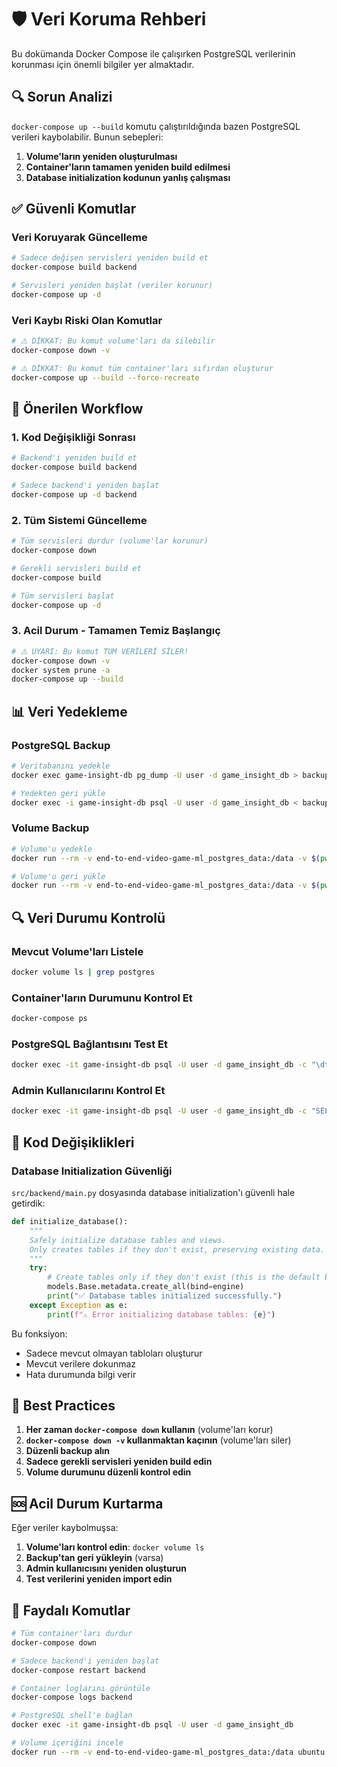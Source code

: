 # 🛡️ Veri Koruma Rehberi

Bu dokümanda Docker Compose ile çalışırken PostgreSQL verilerinin korunması için önemli bilgiler yer almaktadır.

## 🔍 Sorun Analizi

`docker-compose up --build` komutu çalıştırıldığında bazen PostgreSQL verileri kaybolabilir. Bunun sebepleri:

1. **Volume'ların yeniden oluşturulması**
2. **Container'ların tamamen yeniden build edilmesi**
3. **Database initialization kodunun yanlış çalışması**

## ✅ Güvenli Komutlar

### Veri Koruyarak Güncelleme
```bash
# Sadece değişen servisleri yeniden build et
docker-compose build backend

# Servisleri yeniden başlat (veriler korunur)
docker-compose up -d
```

### Veri Kaybı Riski Olan Komutlar
```bash
# ⚠️ DİKKAT: Bu komut volume'ları da silebilir
docker-compose down -v

# ⚠️ DİKKAT: Bu komut tüm container'ları sıfırdan oluşturur
docker-compose up --build --force-recreate
```

## 🔧 Önerilen Workflow

### 1. Kod Değişikliği Sonrası
```bash
# Backend'i yeniden build et
docker-compose build backend

# Sadece backend'i yeniden başlat
docker-compose up -d backend
```

### 2. Tüm Sistemi Güncelleme
```bash
# Tüm servisleri durdur (volume'lar korunur)
docker-compose down

# Gerekli servisleri build et
docker-compose build

# Tüm servisleri başlat
docker-compose up -d
```

### 3. Acil Durum - Tamamen Temiz Başlangıç
```bash
# ⚠️ UYARI: Bu komut TÜM VERİLERİ SİLER!
docker-compose down -v
docker system prune -a
docker-compose up --build
```

## 📊 Veri Yedekleme

### PostgreSQL Backup
```bash
# Veritabanını yedekle
docker exec game-insight-db pg_dump -U user -d game_insight_db > backup.sql

# Yedekten geri yükle
docker exec -i game-insight-db psql -U user -d game_insight_db < backup.sql
```

### Volume Backup
```bash
# Volume'u yedekle
docker run --rm -v end-to-end-video-game-ml_postgres_data:/data -v $(pwd):/backup ubuntu tar czf /backup/postgres_backup.tar.gz /data

# Volume'u geri yükle
docker run --rm -v end-to-end-video-game-ml_postgres_data:/data -v $(pwd):/backup ubuntu tar xzf /backup/postgres_backup.tar.gz -C /
```

## 🔍 Veri Durumu Kontrolü

### Mevcut Volume'ları Listele
```bash
docker volume ls | grep postgres
```

### Container'ların Durumunu Kontrol Et
```bash
docker-compose ps
```

### PostgreSQL Bağlantısını Test Et
```bash
docker exec -it game-insight-db psql -U user -d game_insight_db -c "\dt"
```

### Admin Kullanıcılarını Kontrol Et
```bash
docker exec -it game-insight-db psql -U user -d game_insight_db -c "SELECT * FROM admin_users;"
```

## 🚀 Kod Değişiklikleri

### Database Initialization Güvenliği
`src/backend/main.py` dosyasında database initialization'ı güvenli hale getirdik:

```python
def initialize_database():
    """
    Safely initialize database tables and views.
    Only creates tables if they don't exist, preserving existing data.
    """
    try:
        # Create tables only if they don't exist (this is the default behavior)
        models.Base.metadata.create_all(bind=engine)
        print("✅ Database tables initialized successfully.")
    except Exception as e:
        print(f"⚠️ Error initializing database tables: {e}")
```

Bu fonksiyon:
- Sadece mevcut olmayan tabloları oluşturur
- Mevcut verilere dokunmaz
- Hata durumunda bilgi verir

## 📝 Best Practices

1. **Her zaman `docker-compose down` kullanın** (volume'ları korur)
2. **`docker-compose down -v` kullanmaktan kaçının** (volume'ları siler)
3. **Düzenli backup alın**
4. **Sadece gerekli servisleri yeniden build edin**
5. **Volume durumunu düzenli kontrol edin**

## 🆘 Acil Durum Kurtarma

Eğer veriler kaybolmuşsa:

1. **Volume'ları kontrol edin**: `docker volume ls`
2. **Backup'tan geri yükleyin** (varsa)
3. **Admin kullanıcısını yeniden oluşturun**
4. **Test verilerini yeniden import edin**

## 🔗 Faydalı Komutlar

```bash
# Tüm container'ları durdur
docker-compose down

# Sadece backend'i yeniden başlat
docker-compose restart backend

# Container loglarını görüntüle
docker-compose logs backend

# PostgreSQL shell'e bağlan
docker exec -it game-insight-db psql -U user -d game_insight_db

# Volume içeriğini incele
docker run --rm -v end-to-end-video-game-ml_postgres_data:/data ubuntu ls -la /data
```
